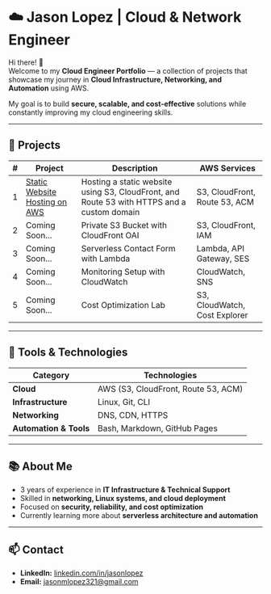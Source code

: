 # ☁️ Jason Lopez | Cloud & Network Engineer

Hi there! 👋  
Welcome to my **Cloud Engineer Portfolio** — a collection of projects that showcase my journey in **Cloud Infrastructure, Networking, and Automation** using AWS.

My goal is to build **secure, scalable, and cost-effective** solutions while constantly improving my cloud engineering skills.

---

## 📁 Projects

| # | Project | Description | AWS Services |
|:-:|----------|--------------|---------------|
| 1 | [Static Website Hosting on AWS](/aws-s3-static-website) | Hosting a static website using S3, CloudFront, and Route 53 with HTTPS and a custom domain | S3, CloudFront, Route 53, ACM |
| 2 | Coming Soon... | Private S3 Bucket with CloudFront OAI | S3, CloudFront, IAM |
| 3 | Coming Soon... | Serverless Contact Form with Lambda | Lambda, API Gateway, SES |
| 4 | Coming Soon... | Monitoring Setup with CloudWatch | CloudWatch, SNS |
| 5 | Coming Soon... | Cost Optimization Lab | S3, CloudWatch, Cost Explorer |

---

## 🧰 Tools & Technologies

| Category | Technologies |
|-----------|---------------|
| **Cloud** | AWS (S3, CloudFront, Route 53, ACM) |
| **Infrastructure** | Linux, Git, CLI |
| **Networking** | DNS, CDN, HTTPS |
| **Automation & Tools** | Bash, Markdown, GitHub Pages |

---

## 📚 About Me

- 3 years of experience in **IT Infrastructure & Technical Support**  
- Skilled in **networking, Linux systems, and cloud deployment**  
- Focused on **security, reliability, and cost optimization**  
- Currently learning more about **serverless architecture and automation**

---

## 📫 Contact

- **LinkedIn:** [linkedin.com/in/jasonlopez](#www.linkedin.com/in/jason-lópez-bba7b0280)
- **Email:** jasonmlopez321@gmail.com
